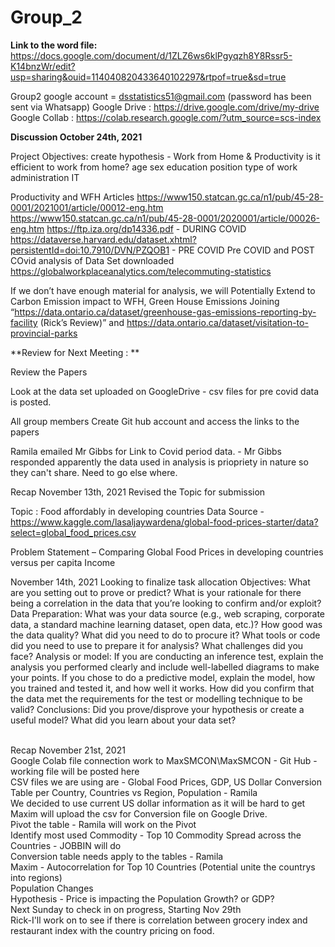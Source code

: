 # Group_2
**Link to the word file:**
https://docs.google.com/document/d/1ZLZ6ws6klPgyqzh8Y8Rssr5-K14bnzWr/edit?usp=sharing&ouid=114040820433640102297&rtpof=true&sd=true 

Group2 google account = dsstatistics51@gmail.com (password has been sent via Whatsapp)
Google Drive  :  https://drive.google.com/drive/my-drive
Google Collab : https://colab.research.google.com/?utm_source=scs-index

**Discussion October 24th, 2021**

Project Objectives:
create hypothesis - Work from Home & Productivity 
is it efficient to work from home?
age
sex
education
position
type of work
administration
IT


Productivity and WFH
Articles 
https://www150.statcan.gc.ca/n1/pub/45-28-0001/2021001/article/00012-eng.htm
https://www150.statcan.gc.ca/n1/pub/45-28-0001/2020001/article/00026-eng.htm
https://ftp.iza.org/dp14336.pdf - DURING COVID 
https://dataverse.harvard.edu/dataset.xhtml?persistentId=doi:10.7910/DVN/PZQOB1 - PRE COVID 
Pre COVID and POST COvid analysis of
Data Set downloaded 
https://globalworkplaceanalytics.com/telecommuting-statistics


If we don’t have enough material for analysis, we will Potentially Extend to Carbon Emission impact to WFH, Green House Emissions
Joining “https://data.ontario.ca/dataset/greenhouse-gas-emissions-reporting-by-facility (Rick’s Review)” and https://data.ontario.ca/dataset/visitation-to-provincial-parks

**Review for Next Meeting  : **

Review the Papers 

Look at the data set uploaded on GoogleDrive - csv files for pre covid data is posted. 

All group members Create Git hub account and access the links to the papers 

Ramila emailed Mr Gibbs for Link to Covid period data. - Mr Gibbs responded apparently the data used in analysis is priopriety in nature so they can't share. Need to go else where. 


Recap November 13th, 2021
Revised the Topic for submission 

Topic :  Food affordably in developing countries 
Data Source  - https://www.kaggle.com/lasaljaywardena/global-food-prices-starter/data?select=global_food_prices.csv

Problem Statement – Comparing Global Food Prices in developing countries versus per capita Income 

November 14th, 2021
Looking to finalize task allocation 
Objectives: What are you setting out to prove or predict? What is your rationale for there being a correlation in the data that you’re looking to confirm and/or exploit?
Data Preparation: What was your data source (e.g., web scraping, corporate data, a standard machine learning dataset, open data, etc.)? How good was the data quality? What did you need to do to procure it? What tools or code did you need to use to prepare it for analysis? What challenges did you face?
Analysis or model: If you are conducting an inference test, explain the analysis you performed clearly and include well-labelled diagrams to make your points. If you chose to do a predictive model, explain the model, how you trained and tested it, and how well it works. How did you confirm that the data met the requirements for the test or modelling technique to be valid?
Conclusions: Did you prove/disprove your hypothesis or create a useful model? What did you learn about your data set?

<br /> Recap November 21st, 2021
<br /> Google Colab file connection work to MaxSMCON\MaxSMCON - Git Hub - working file will be posted here
<br /> CSV files we are using are - Global Food Prices, GDP, US Dollar Conversion Table per Country, Countries vs Region, Population - Ramila 
<br /> We decided to use current US dollar information as it will be hard to get 
<br /> Maxim will upload the csv for Conversion file on Google Drive. 
<br /> Pivot the table - Ramila will work on the Pivot 
<br /> Identify most used Commodity - Top 10 Commodity Spread across the Countries - JOBBIN will do 
<br /> Conversion table needs apply to the tables - Ramila 
<br /> Maxim  - Autocorrelation for Top 10 Countries (Potential unite the countrys into regions)
<br /> Population Changes
<br /> Hypothesis  - Price is impacting the Population Growth? or GDP?
<br /> Next Sunday to check in on progress, Starting Nov 29th 
<br /> Rick-I'll work on to see if there is correlation between grocery index and restaurant index with the country pricing on food.<br />
